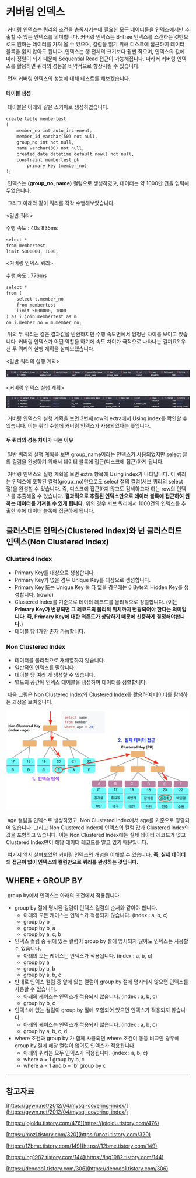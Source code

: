 # 커버링 인덱스

 커버링 인덱스는 쿼리의 조건을 충족시키는데 필요한 모든 데이터들을 인덱스에서만 추출할 수 있는 인덱스를 의미합니다. 커버링 인덱스는 B-Tree 인덱스를 스캔하는 것만으로도 원하는 데이터를 가져 올 수 있으며, 컬럼을 읽기 위해 디스크에 접근하여 데이터 블록을 읽지 않아도 됩니다. 인덱스는 행 전체의 크기보다 훨씬 작으며, 인덱스의 값에 따라 정렬이 되기 때문에 Sequential Read 접근이 가능해집니다. 따라서 커버링 인덱스를 활용하면 쿼리의 성능을 비약적으로 향상시킬 수 있습니다.

 먼저 커버링 인덱스의 성능에 대해 테스트를 해보겠습니다.

#### 테이블 생성

 테이블은 아래와 같은 스키마로 생성하였습니다.

```
create table membertest
(
	member_no int auto_increment,
	member_id varchar(50) not null,
	group_no int not null,
	name varchar(30) not null,
	created_date datetime default now() not null,
	constraint membertest_pk
		primary key (member_no)
);
```

 인덱스는 **(group\_no, name)** 컬럼으로 생성하였고, 데이터는 약 1000만 건을 입력해두었습니다.

 그리고 아래와 같이 쿼리를 각각 수행해보았습니다.

<일반 쿼리>

수행 속도 : 40s 835ms

```
select *
from membertest
limit 5000000, 1000;
```

<커버링 인덱스 쿼리>

수행 속도 : 776ms

```
select *
from (
    select t.member_no
    from membertest
    limit 5000000, 1000
) as i join membertest as m
on i.member_no = m.member_no;
```

 위의 두 쿼리는 같은 결과값을 반환하지만 수행 속도면에서 엄청난 차이를 보이고 있습니다. 커버링 인덱스가 어떤 역할을 하기에 속도 차이가 극적으로 나타나는 걸까요? 우선 두 쿼리의 실행 계획을 살펴보겠습니다.

<일반 쿼리의 실행 계획>

![common_query](./images/common_query.png)

<커버링 인덱스 실행 계획>

![covering_index_query](./images/covering_index_query.png)

 커버링 인덱스의 실행 계획을 보면 3번째 row의 extra에서 Using index를 확인할 수 있습니다. 이는 쿼리 수행에 커버링 인덱스가 사용되었다는 뜻입니다.

#### 두 쿼리의 성능 차이가 나는 이유

 일반 쿼리의 실행 계획을 보면 group\_name이라는 인덱스가 사용되었지만 select 절의 컬럼을 완성하기 위해서 데이터 블록에 접근(디스크에 접근)하게 됩니다.

 커버링 인덱스의 실행 계획을 보면 extra 항목에 Using index가 나타납니다. 이 쿼리는 인덱스에 포함된 컬럼(group\_no)만으로도 select 절의 컬럼(서브 쿼리의 select 절)을 완성할 수 있습니다. 즉, 디스크에 접근하지 않고도 검색하고자 하는 row의 인덱스를 추출해올 수 있습니다. **결과적으로 추출된 인덱스만으로 데이터 블록에 접근하여 원하는 데이터를 가져올 수 있게 됩니다.** 위의 경우 서브 쿼리에서 1000건의 인덱스를 추출한 후에 데이터 블록에 접근하게 됩니다.

## 클러스터드 인덱스(Clustered Index)와 넌 클러스터드 인덱스(Non Clustered Index)

### Clustered Index

-   Primary Key를 대상으로 생성합니다.
-   Primary Key가 없을 경우 Unique Key를 대상으로 생성합니다.
-   Primary Key 또는 Unique Key 둘 다 없을 경우에는 6 Byte의 Hidden Key를 생성합니다. (rowid)
-   Clustered Index를 기준으로 데이터 레코드를 물리적으로 정렬합니다. (**이는 Primary Key가 변경되면 그 레코드의 물리적 위치까지 변경되어야 한다는 의미입니다. 즉, Primary Key에 대한 의존도가 상당하기 때문에 신중하게 결정해야합니다.**)
-   테이블 당 1개만 존재 가능합니다.

### Non Clustered Index

-   데이터를 물리적으로 재배열하지 않습니다.
-   일반적인 인덱스를 말합니다.
-   테이블 당 여러 개 생성할 수 있습니다.
-   별도의 공간에 인덱스 테이블을 생성하여 데이터를 정렬합니다.

 다음 그림은 Non Clustered Index와 Clustered Index를 활용하여 데이터를 탐색하는 과정을 보여줍니다.

![clustered_nonclustered](./images/clustered_nonclustered.png)

 age 컬럼을 인덱스로 생성하였고, Non Clustered Index에서 age를 기준으로 정렬되어 있습니다. 그리고 Non Clustered Index에 인덱스의 컬럼 값과 Clustered Index의 값을 포함하고 있습니다. 이는 Non Clustered Index에는 실제 데이터 레코드가 없고 Clustered Index만이 해당 데이터 레코드를 알고 있기 때문입니다.

 여기서 앞서 살펴보았던 커버링 인덱스의 개념을 이해할 수 있습니다. **즉, 실제 데이터의 접근이 없이 인덱스의 컬럼만으로 쿼리를 완성하는 것입니다.**

## WHERE + GROUP BY

 group by에서 인덱스는 아래의 조건에서 적용됩니다.

-   group by 절에 명시된 컬럼이 인덱스 컬럼의 순서와 같아야 합니다.
    -   아래의 모든 케이스는 인덱스가 적용되지 않습니다. (index : a, b, c)
    -   group by b
    -   group by b, a
    -   group by a, c, b
-   인덱스 컬럼 중 뒤에 있는 컬럼이 group by 절에 명시되지 않아도 인덱스는 사용할 수 있습니다.
    -   아래의 모든 케이스는 인덱스가 적용됩니다. (index : a, b, c)
    -   group by a
    -   group by a, b
    -   group by a, b, c
-   반대로 인덱스 컬럼 중 앞에 있는 컬럼이 group by 절에 명시되지 않으면 인덱스를 사용할 수 없습니다.
    -   아래의 케이스는 인덱스가 적용되지 않습니다. (index : a, b, c)
    -   group by b, c
-   인덱스에 없는 컬럼이 group by 절에 포함되어 있으면 인덱스가 적용되지 않습니다.
    -   아래의 케이스는 인덱스가 적용되지 않습니다. (index : a, b, c)
    -   group by a, b, c, d
-   where 조건과 group by 가 함께 사용되면 where 조건이 동등 비교인 경우에 group by 절에 해당 컬럼이 없어도 인덱스가 적용됩니다.
    -   아래의 쿼리는 모두 인덱스가 적용됩니다. (index : a, b, c)
    -   where a = 1 group by b, c
    -   where a = 1 and b = 'b' group by c

---

## 참고자료

[https://gywn.net/2012/04/mysql-covering-index/](https://gywn.net/2012/04/mysql-covering-index/)

[https://jojoldu.tistory.com/476](https://jojoldu.tistory.com/476)

[https://mozi.tistory.com/320](https://mozi.tistory.com/320)

[https://12bme.tistory.com/149](https://12bme.tistory.com/149)

[https://lng1982.tistory.com/144](https://lng1982.tistory.com/144)

[https://denodo1.tistory.com/306](https://denodo1.tistory.com/306)